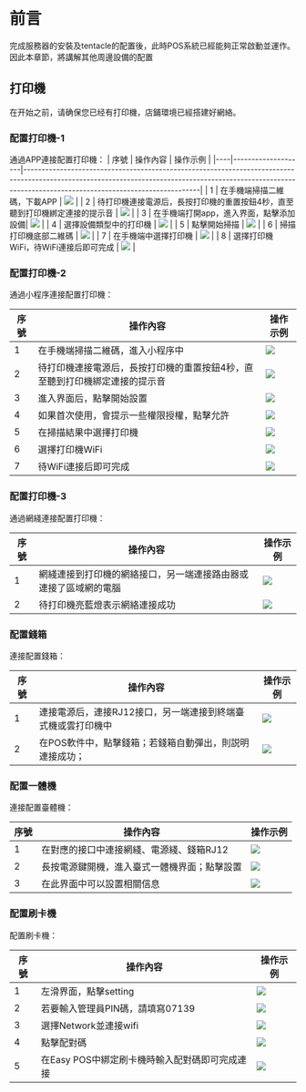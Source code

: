 # 前言
完成服務器的安裝及tentacle的配置後，此時POS系統已經能夠正常啟動並運作。
因此本章節，將講解其他周邊設備的配置

## 打印機
在开始之前，请确保您已经有打印機，店鋪環境已經搭建好網絡。

### 配置打印機-1 
通過APP連接配置打印機：
| 序號 | 操作內容               | 操作示例                                                                                                                                                                                                       |
|----|--------------------|------------------------------------------------------------------------------------------------------------------------------------------------------------------------------------------------------------|
| 1  | 在手機端掃描二維碼，下載APP         | ![](https://raw.githubusercontent.com/VIDA101/Proton-docs-VIDA/main/docs/source/images/%E6%89%93%E5%8D%B0%E6%A9%9F-1.png) |
| 2  | 待打印機連接電源后，長按打印機的重置按鈕4秒，直至聽到打印機綁定連接的提示音          | ![](https://raw.githubusercontent.com/VIDA101/Proton-docs-VIDA/main/docs/source/images/%E6%89%93%E5%8D%B0%E6%A9%9F-2.jpg)  |
| 3  | 在手機端打開app，進入界面，點擊添加設備| ![](https://raw.githubusercontent.com/VIDA101/Proton-docs-VIDA/main/docs/source/images/%E6%89%93%E5%8D%B0%E6%A9%9F-3.png)  |
| 4  | 選擇設備類型中的打印機    | ![](https://raw.githubusercontent.com/VIDA101/Proton-docs-VIDA/main/docs/source/images/%E6%89%93%E5%8D%B0%E6%A9%9F-4.png)  |
| 5  | 點擊開始掃描   | ![](https://raw.githubusercontent.com/VIDA101/Proton-docs-VIDA/main/docs/source/images/%E6%89%93%E5%8D%B0%E6%A9%9F-5.png)  |
| 6  | 掃描打印機底部二維碼  | ![](https://raw.githubusercontent.com/VIDA101/Proton-docs-VIDA/main/docs/source/images/%E6%89%93%E5%8D%B0%E6%A9%9F-6.png)  |
| 7  | 在手機端中選擇打印機    | ![](https://raw.githubusercontent.com/VIDA101/Proton-docs-VIDA/main/docs/source/images/%E6%89%93%E5%8D%B0%E6%A9%9F-7.png)  |
| 8  | 選擇打印機WiFi，待WiFi連接后即可完成    | ![](https://raw.githubusercontent.com/VIDA101/Proton-docs-VIDA/main/docs/source/images/%E6%89%93%E5%8D%B0%E6%A9%9F-8.png)  |

### 配置打印機-2 
通過小程序連接配置打印機：

| 序號 | 操作內容               | 操作示例                                                                                                                                                                                                       |
|----|--------------------|------------------------------------------------------------------------------------------------------------------------------------------------------------------------------------------------------------|
| 1  | 在手機端掃描二維碼，進入小程序中         | ![](https://raw.githubusercontent.com/VIDA101/Proton-docs-VIDA/main/docs/source/images/%E6%89%93%E5%8D%B0%E6%A9%9F2-1.png) |
| 2  | 待打印機連接電源后，長按打印機的重置按鈕4秒，直至聽到打印機綁定連接的提示音    | ![](https://raw.githubusercontent.com/VIDA101/Proton-docs-VIDA/main/docs/source/images/%E6%89%93%E5%8D%B0%E6%A9%9F-2.jpg)  |
| 3  | 進入界面后，點擊開始設置     | ![](https://raw.githubusercontent.com/VIDA101/Proton-docs-VIDA/main/docs/source/images/%E6%89%93%E5%8D%B0%E6%A9%9F2-3.png)  |
| 4  | 如果首次使用，會提示一些權限授權，點擊允許    | ![](https://raw.githubusercontent.com/VIDA101/Proton-docs-VIDA/main/docs/source/images/%E6%89%93%E5%8D%B0%E6%A9%9F2-4.png)  |
| 5  | 在掃描結果中選擇打印機   | ![](https://raw.githubusercontent.com/VIDA101/Proton-docs-VIDA/main/docs/source/images/%E6%89%93%E5%8D%B0%E6%A9%9F2-5.png)  |
| 6  | 選擇打印機WiFi    | ![](https://raw.githubusercontent.com/VIDA101/Proton-docs-VIDA/main/docs/source/images/%E6%89%93%E5%8D%B0%E6%A9%9F2-6.png)  |
| 7  | 待WiFi連接后即可完成    | ![](https://raw.githubusercontent.com/VIDA101/Proton-docs-VIDA/main/docs/source/images/%E6%89%93%E5%8D%B0%E6%A9%9F2-7.png)  |

### 配置打印機-3 
通過網綫連接配置打印機：

| 序號 | 操作內容               | 操作示例                                                                                                                                                                                                       |
|----|--------------------|------------------------------------------------------------------------------------------------------------------------------------------------------------------------------------------------------------|
| 1  | 網綫連接到打印機的網絡接口，另一端連接路由器或連接了區域網的電腦         | ![](https://raw.githubusercontent.com/VIDA101/Proton-docs-VIDA/main/docs/source/images/%E6%89%93%E5%8D%B0%E6%A9%9F-2.jpg) |
| 2  | 待打印機亮藍燈表示網絡連接成功    | ![](https://raw.githubusercontent.com/VIDA101/Proton-docs-VIDA/main/docs/source/images/%E6%89%93%E5%8D%B0%E6%A9%9F2-8.png)  |

### 配置錢箱
連接配置錢箱：

| 序號 | 操作內容               | 操作示例                                                                                                                                                                                                       |
|----|--------------------|------------------------------------------------------------------------------------------------------------------------------------------------------------------------------------------------------------|
| 1  | 連接電源后，連接RJ12接口，另一端連接到終端臺式機或雲打印機中     | ![](https://github.com/VIDA101/Proton-docs-VIDA/blob/main/docs/source/images/%E9%8C%A2%E7%AE%B1-1%20(2).png?raw=true) |
| 2  | 在POS軟件中，點擊錢箱；若錢箱自動彈出，則説明連接成功；    | ![](https://raw.githubusercontent.com/VIDA101/Proton-docs-VIDA/main/docs/source/images/%E9%8C%A2%E7%AE%B1-1%20(1).png)  |

### 配置一體機
連接配置臺體機：

| 序號 | 操作內容               | 操作示例                                                                                                                                                                                                       |
|----|--------------------|------------------------------------------------------------------------------------------------------------------------------------------------------------------------------------------------------------|
| 1  | 在對應的接口中連接網綫、電源綫、錢箱RJ12     | ![](https://raw.githubusercontent.com/VIDA101/Proton-docs-VIDA/main/docs/source/images/%E4%B8%80%E9%AB%94%E6%A9%9F.png) |
| 2  | 長按電源鍵開機，進入臺式一體機界面；點擊設置    | ![](https://raw.githubusercontent.com/VIDA101/Proton-docs-VIDA/main/docs/source/images/%E4%B8%80%E9%AB%94%E6%A9%9F1%20(1).jpg)  |
| 3  | 在此界面中可以設置相關信息    | ![](https://raw.githubusercontent.com/VIDA101/Proton-docs-VIDA/main/docs/source/images/%E4%B8%80%E9%AB%94%E6%A9%9F1%20(2).jpg)  |


### 配置刷卡機
配置刷卡機：

| 序號 | 操作內容               | 操作示例                                                                                                                                                                                                       |
|----|--------------------|------------------------------------------------------------------------------------------------------------------------------------------------------------------------------------------------------------|
| 1  | 左滑界面，點擊setting     | ![](https://github.com/VIDA101/Proton-docs-VIDA/blob/main/docs/source/images/%E5%88%B7%E5%8D%A1%E6%A9%9F1%20(1).png) |
| 2  | 若要輸入管理員PIN碼，請填寫07139    | ![](https://github.com/VIDA101/Proton-docs-VIDA/blob/main/docs/source/images/%E5%88%B7%E5%8D%A1%E6%A9%9F1%20(2).png)  |
| 3  | 選擇Network並連接wifi    | ![](https://github.com/VIDA101/Proton-docs-VIDA/blob/main/docs/source/images/%E5%88%B7%E5%8D%A1%E6%A9%9F1%20(4).png)  |
| 4  | 點擊配對碼    | ![](https://github.com/VIDA101/Proton-docs-VIDA/blob/main/docs/source/images/%E5%88%B7%E5%8D%A1%E6%A9%9F1%20(3).png)  |
| 5  | 在Easy POS中綁定刷卡機時輸入配對碼即可完成連接    | ![](https://raw.githubusercontent.com/VIDA101/Proton-docs-VIDA/main/docs/source/images/%E5%88%B7%E5%8D%A1%E6%A9%9F1%20(1).jpg)  |


